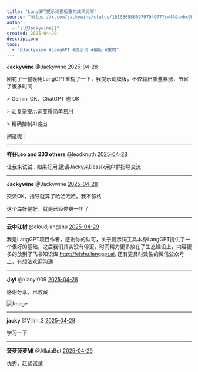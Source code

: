 ```yaml
---
title: "LangGPT提示词模板重构成果分享"
source: "https://x.com/jackywine/status/1916869860979794077?s=46&t=bx0WG1AGHlEB9ipAHDEpnw"
author:
  - "[[@Jackywine]]"
created: 2025-04-29
description:
tags:
  - "@Jackywine #LangGPT #提示词 #模板 #重构"
---
```

**Jackywine** @Jackywine [2025-04-28](https://x.com/Jackywine/status/1916869860979794077)

刚花了一整晚用LangGPT重构了一下，我提示词模板，不仅输出质量暴涨，节省了很多时间

\> Gemini OK、ChatGPT 也 OK

\> 让复杂提示词变得简单易用

\> 精确控制AI输出

搁这呢：

---

**祥仔Leo and 233 others** @leodknuth [2025-04-28](https://x.com/leodknuth/status/1916874826188284224)

让我来试试...如果好用,邀请Jacky来Dessix用户群指导交流

---

**Jackywine** @Jackywine [2025-04-28](https://x.com/Jackywine/status/1916876093736599990)

交流OK，指导就算了哈哈哈哈，我不够格

这个库好是好，就是已经停更一年了

---

**云中江树** @cloudjiangshu [2025-04-29](https://x.com/cloudjiangshu/status/1917102869880442906)

我是LangGPT项目作者，感谢你的认可，关于提示词工具本身LangGPT提供了一个很好的基础，之后我们其实没有停更，时间精力更多放在了生态建设上，内容更多的放到了飞书知识库 http://feishu.langgpt.ai, 还有更具时效性的微信公众号上，有想法欢迎沟通

---

**小yi** @xiaoyi009 [2025-04-28](https://x.com/xiaoyi009/status/1916976158614474899)

感谢分享，已收藏

![Image](https://pbs.twimg.com/media/Gpp3p25aAAAvTBr?format=jpg&name=large)

---

**jacky** @Villm\_3 [2025-04-28](https://x.com/Villm_3/status/1916975956469944470)

学习一下

---

**菠萝菠萝MI** @AIlaiaBot [2025-04-29](https://x.com/AIlaiaBot/status/1917010099627008035)

优秀，赶紧试试